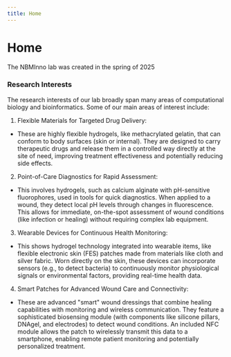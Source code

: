 ```yaml
---
title: Home
---
```


# <i class="fas fa-flask"></i>Home

The NBMInno lab was created in the spring of 2025

### Research Interests

The research interests of our lab broadly span many areas of computational biology and bioinformatics. Some of our main areas of interest include:

1. Flexible Materials for Targeted Drug Delivery:

- These are highly flexible hydrogels, like methacrylated gelatin, that can conform to body surfaces (skin or internal). They are designed to carry therapeutic drugs and release them in a controlled way directly at the site of need, improving treatment effectiveness and potentially reducing side effects.

2. Point-of-Care Diagnostics for Rapid Assessment:

- This involves hydrogels, such as calcium alginate with pH-sensitive fluorophores, used in tools for quick diagnostics. When applied to a wound, they detect local pH levels through changes in fluorescence. This allows for immediate, on-the-spot assessment of wound conditions (like infection or healing) without requiring complex lab equipment.

3. Wearable Devices for Continuous Health Monitoring:

- This shows hydrogel technology integrated into wearable items, like flexible electronic skin (FES) patches made from materials like cloth and silver fabric. Worn directly on the skin, these devices can incorporate sensors (e.g., to detect bacteria) to continuously monitor physiological signals or environmental factors, providing real-time health data.

4. Smart Patches for Advanced Wound Care and Connectivity:

- These are advanced "smart" wound dressings that combine healing capabilities with monitoring and wireless communication. They feature a sophisticated biosensing module (with components like silicone pillars, DNAgel, and electrodes) to detect wound conditions. An included NFC module allows the patch to wirelessly transmit this data to a smartphone, enabling remote patient monitoring and potentially personalized treatment.
